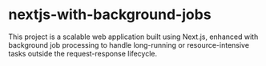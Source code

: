 # nextjs-with-background-jobs
This project is a scalable web application built using Next.js, enhanced with background job processing to handle long-running or resource-intensive tasks outside the request-response lifecycle.

